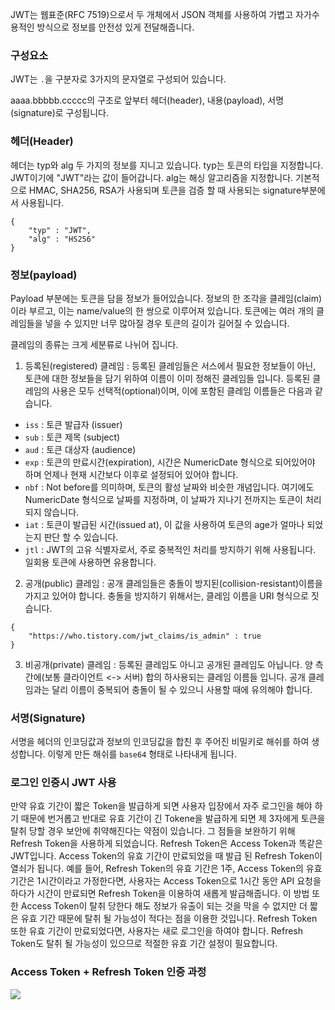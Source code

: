 JWT는 웹표준(RFC 7519)으로서 두 개체에서 JSON 객체를 사용하여 가볍고 자가수용적인 방식으로 정보를 안전성 있게 전달해줍니다.

### 구성요소

JWT는 `.`을 구분자로 3가지의 문자열로 구성되어 있습니다.

aaaa.bbbbb.ccccc의 구조로 앞부터 헤더(header), 내용(payload), 서명(signature)로 구성됩니다.

### 헤더(Header)

헤더는 typ와 alg 두 가지의 정보를 지니고 있습니다. typ는 토큰의 타입을 지정합니다. JWT이기에 "JWT"라는 값이 들어갑니다. alg는 해싱 알고리즘을 지정합니다. 기본적으로 HMAC, SHA256, RSA가 사용되며 토큰을 검증 할 때 사용되는 signature부분에서 사용됩니다.

```
{
	"typ" : "JWT",
	"alg" : "HS256"
}
```

### 정보(payload)

Payload 부분에는 토큰을 담을 정보가 들어있습니다. 정보의 한 조각을 클레임(claim)이라 부르고, 이는 name/value의 한 쌍으로 이루어져 있습니다. 토큰에는 여러 개의 클레임들을 넣을 수 있지만 너무 많아질 경우 토큰의 길이가 길어질 수 있습니다.

클레임의 종류는 크게 세분류로 나뉘어 집니다.

1. 등록된(registered) 클레임 : 등록된 클레임들은 서스에서 필요한 정보들이 아닌, 토큰에 대한 정보들을 담기 위하여 이름이 이미 정해진 클레임들 입니다. 등록된 클레임의 사용은 모두 선택적(optional)이며, 이에 포함된 클레임 이름들은 다음과 같습니다.

- `iss` : 토큰 발급자 (issuer)
- `sub` : 토큰 제목 (subject)
- `aud` : 토큰 대상자 (audience)
- `exp` : 토큰의 만료시간(expiration), 시간은 NumericDate 형식으로 되어있어야 하며 언제나 현재 시간보다 이후로 설정되어 있어야 합니다.
- `nbf` : Not before를 의미하며, 토큰의 활성 날짜와 비슷한 개념입니다. 여기에도 NumericDate 형식으로 날짜를 지정하며, 이 날짜가 지나기 전까지는 토큰이 처리되지 않습니다.
- `iat` : 토큰이 발급된 시간(issued at), 이 값을 사용하여 토큰의 age가 얼마나 되었는지 판단 할 수 있습니다.
- `jtl` : JWT의 고유 식별자로서, 주로 중복적인 처리를 방지하기 위해 사용됩니다. 일회용 토큰에 사용하면 유용합니다.

2. 공개(public) 클레임 : 공개 클레임들은 충돌이 방지된(collision-resistant)이름을 가지고 있어야 합니다. 충돌을 방지하기 위해서는, 클레임 이름을 URI 형식으로 짓습니다.

```
{
	"https://who.tistory.com/jwt_claims/is_admin" : true
}
```

3. 비공개(private) 클레임 : 등록된 클레임도 아니고 공개된 클레임도 아닙니다. 양 측간에(보통 클라이언트 <-> 서버) 합의 하사용되는 클레임 이름들 입니다. 공개 클레임과는 달리 이름이 중복되어 충돌이 될 수 있으니 사용할 때에 유의해야 합니다.

### 서명(Signature)

서명을 헤더의 인코딩값과 정보의 인코딩값을 합친 후 주어진 비밀키로 해쉬를 하여 생성합니다. 이렇게 만든 해쉬를 `base64` 형태로 나타내게 됩니다.

### 로그인 인증시 JWT 사용

만약 유효 기간이 짧은 Token을 발급하게 되면 사용자 입장에서 자주 로그인을 해야 하기 때문에 번거롭고 반대로 유효 기간이 긴 Tokene을 발급하게 되면 제 3자에게 토큰을 탈취 당할 경우 보안에 취약해진다는 약점이 있습니다. 그 점들을 보완하기 위해 Refresh Token을 사용하게 되었습니다. Refresh Token은 Access Token과 똑같은 JWT입니다. Access Token의 유효 기간이 만료되었을 때 발급 된 Refresh Token이 열쇠가 됩니다. 예를 들어, Refresh Token의 유효 기간은 1주, Access Token의 유효 기간은 1시간이라고 가정한다면, 사용자는 Access Token으로 1시간 동안 API 요청을 하다가 시간이 만료되면 Refresh Token을 이용하여 새롭게 발급해줍니다. 이 방법 또한 Access Token이 탈취 당한다 해도 정보가 유출이 되는 것을 막을 수 없지만 더 짧은 유효 기간 때문에 탈취 될 가능성이 적다는 점을 이용한 것입니다. Refresh Token 또한 유효 기간이 만료되었다면, 사용자는 새로 로그인을 하여야 합니다. Refresh Token도 탈취 될 가능성이 있으므로 적절한 유효 기간 설정이 필요합니다.

### Access Token + Refresh Token 인증 과정

![](https://camo.githubusercontent.com/d1e0ce9731d27d7569012a453c6e15f5755d46e97342eb8b0e582a397898d7cf/68747470733a2f2f7374617469632e7061636b742d63646e2e636f6d2f70726f64756374732f393738313738343339353430372f67726170686963732f4230333635335f30385f30322e6a7067)


